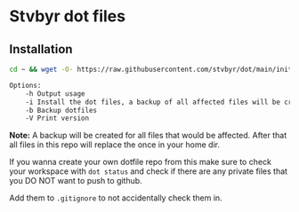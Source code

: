 # Stvbyr dot files

## Installation

```sh
cd ~ && wget -O- https://raw.githubusercontent.com/stvbyr/dot/main/init_dotfiles.sh
```

```txt
Options:
    -h Output usage
    -i Install the dot files, a backup of all affected files will be created
    -b Backup dotfiles
    -V Print version
```

**Note:** A backup will be created for all files that would be affected. After that
all files in this repo will replace the once in your home dir.

If you wanna create your own dotfile repo from this make sure to check your
workspace with `dot status` and check if there are any private files that you DO
NOT want to push to github.

Add them to `.gitignore` to not accidentally check them in.
